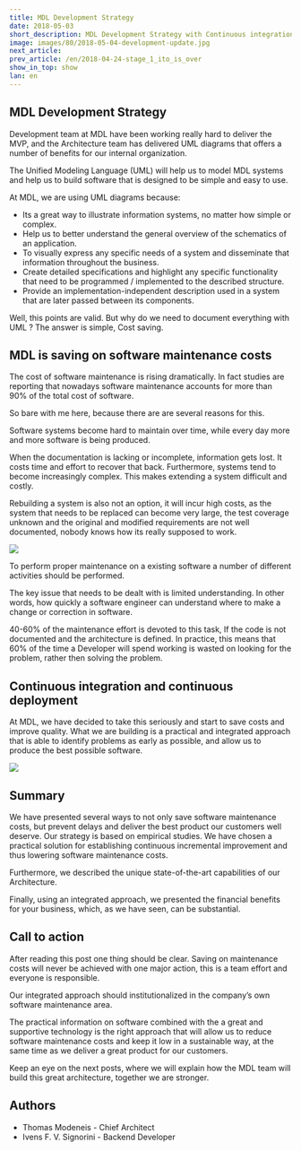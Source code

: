```yaml
---
title: MDL Development Strategy
date: 2018-05-03
short_description: MDL Development Strategy with Continuous integration and continuous deployment
image: images/80/2018-05-04-development-update.jpg
next_article:
prev_article: /en/2018-04-24-stage_1_ito_is_over
show_in_top: show
lan: en
---
```


## MDL Development Strategy

Development team at MDL have been working really hard to deliver the MVP, and the Architecture team has delivered
UML diagrams that offers a number of benefits for our internal organization.

The Unified Modeling Language (UML) will help us to model MDL systems and help us to build software
that is designed to be simple and easy to use.

At MDL, we are using UML diagrams because:

* Its a great way to illustrate information systems, no matter how simple or complex.
* Help us to better understand the general overview of the schematics of an application.
* To visually express any specific needs of a system and disseminate that information throughout the business.
* Create detailed specifications and highlight any specific functionality that need to be programmed / implemented to the described structure.
* Provide an implementation-independent description used in a system that are later passed between its components.



Well, this points are valid. But why do we need to document everything with UML ?
The answer is simple, Cost saving.


## MDL is saving on software maintenance costs

The cost of software maintenance is rising dramatically.
In fact studies are reporting that nowadays software maintenance accounts for more than 90% of the total cost of software.

So bare with me here, because there are are several reasons for this.

Software systems become hard to maintain over time, while every day more and more software is being produced.

When the documentation is lacking or incomplete, information gets lost. It costs time and effort to recover that back.
Furthermore, systems tend to become increasingly complex. This makes extending a system difficult and costly.

Rebuilding a system is also not an option, it will incur high costs, as the system that needs to be replaced can become very large,
the test coverage unknown and the original and modified requirements are not well documented, nobody knows how its really supposed to work.

![](/images/uml/costs_evidence1.png)

To perform proper maintenance on a existing software a number of different activities should be performed.

The key issue that needs to be dealt with is limited understanding. In other words,
how quickly a software engineer can understand where to make a change or correction in software.

40-60% of the maintenance effort is devoted to this task, If the code is not documented and the architecture is defined. In practice, this means that 60% of the time a Developer will spend working is wasted on looking for the problem, rather then solving the problem.


## Continuous integration and continuous deployment

At MDL, we have decided to take this seriously and start to save costs and improve quality.
What we are building is a practical and integrated approach that is able to identify problems as early as possible, and allow us to produce the best possible software.

![](/images/uml/uml-technology-environment.jpg)



## Summary

We have presented several ways to not only save software maintenance costs, but prevent delays and deliver the best product our customers well deserve.
Our strategy is based on empirical studies. We have chosen a practical solution for establishing continuous incremental improvement
and thus lowering software maintenance costs.

Furthermore, we described the unique state-of-the-art capabilities of our Architecture.

Finally, using an integrated approach, we presented the financial benefits for your business, which, as we have seen, can be
substantial.


## Call to action

After reading this post one thing should be clear.
Saving on maintenance costs will never be achieved with one major action, this is a team effort and everyone is responsible.

Our integrated approach should institutionalized in the company’s own software maintenance area.

The practical information on software combined with the a great and supportive technology is the right approach
that will allow us to reduce software maintenance costs and keep it low in a sustainable way, at the same time as we deliver a great product for our customers.


Keep an eye on the next posts, where we will explain how the MDL team will build this great architecture, together we are stronger.



## Authors

* Thomas Modeneis - Chief Architect
* Ivens F. V. Signorini - Backend Developer

